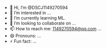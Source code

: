 - 👋 Hi, I’m @DSCJ1149270594
- 👀 I’m interested in ...
- 🌱 I’m currently learning ML.
- 💞️ I’m looking to collaborate on ...
- 📫 How to reach me: 1149270594@qq.com ...
- 😄 Pronouns: ...
- ⚡ Fun fact: ...

<!---
DSCJ1149270594/DSCJ1149270594 is a ✨ special ✨ repository because its `README.md` (this file) appears on your GitHub profile.
You can click the Preview link to take a look at your changes.
--->
